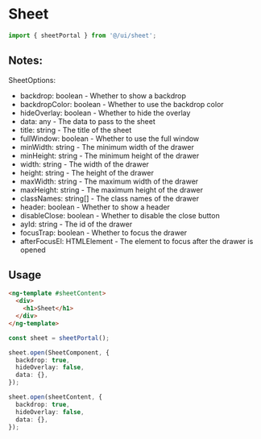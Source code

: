 # Sheet

```typescript
import { sheetPortal } from '@/ui/sheet';
```

## Notes:

SheetOptions:

- backdrop: boolean - Whether to show a backdrop
- backdropColor: boolean - Whether to use the backdrop color
- hideOverlay: boolean - Whether to hide the overlay
- data: any - The data to pass to the sheet
- title: string - The title of the sheet
- fullWindow: boolean - Whether to use the full window
- minWidth: string - The minimum width of the drawer
- minHeight: string - The minimum height of the drawer
- width: string - The width of the drawer
- height: string - The height of the drawer
- maxWidth: string - The maximum width of the drawer
- maxHeight: string - The maximum height of the drawer
- classNames: string[] - The class names of the drawer
- header: boolean - Whether to show a header
- disableClose: boolean - Whether to disable the close button
- ayId: string - The id of the drawer
- focusTrap: boolean - Whether to focus the drawer
- afterFocusEl: HTMLElement - The element to focus after the drawer is opened

## Usage

```html
<ng-template #sheetContent>
  <div>
    <h1>Sheet</h1>
  </div>
</ng-template>
```

```typescript
const sheet = sheetPortal();

sheet.open(SheetComponent, {
  backdrop: true,
  hideOverlay: false,
  data: {},
});

sheet.open(sheetContent, {
  backdrop: true,
  hideOverlay: false,
  data: {},
});
```
